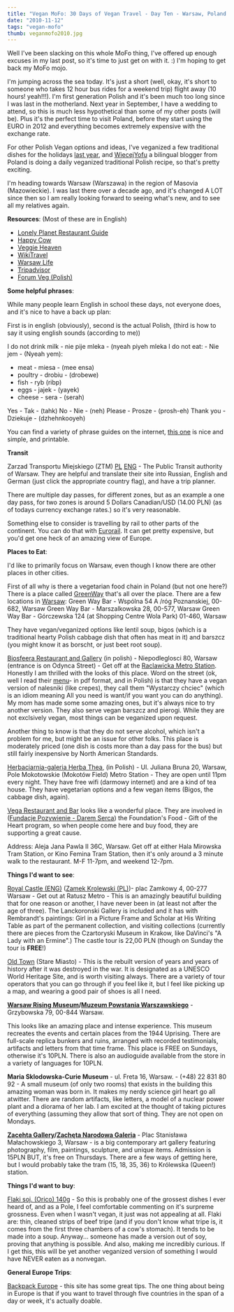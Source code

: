 ```yaml
---
title: "Vegan MoFo: 30 Days of Vegan Travel - Day Ten - Warsaw, Poland - Wegańska Warszawa"
date: "2010-11-12"
tags: "vegan-mofo"
thumb: veganmofo2010.jpg
---
```


Well I've been slacking on this whole MoFo thing, I've offered up enough excuses in my last post, so it's time to just get on with it. :) I'm hoping to get back my MoFo mojo.

I'm jumping across the sea today. It's just a short (well, okay, it's short to someone who takes 12 hour bus rides for a weekend trip) flight away (10 hours! yeah!!!). I'm first generation Polish and it's been much too long since I was last in the motherland. Next year in September, I have a wedding to attend, so this is much less hypothetical than some of my other posts (will be). Plus it's the perfect time to visit Poland, before they start using the EURO in 2012 and everything becomes extremely expensive with the exchange rate.

For other Polish Vegan options and ideas, I've veganized a few traditional dishes for the holidays [last year](http://meshell.ca/blog/vegan-polish-xmas-2009/), and [WiecejYofu](http://wiecejyofu.blox.pl/html) a bilingual blogger from Poland is doing a daily veganized traditional Polish recipe, so that's pretty exciting.

I'm heading towards Warsaw (Warszawa) in the region of Masovia (Mazowieckie). I was last there over a decade ago, and it's changed A LOT since then so I am really looking forward to seeing what's new, and to see all my relatives again.

**Resources**: (Most of these are in English)

- [Lonely Planet Restaurant Guide](http://www.lonelyplanet.com/poland/restaurants/vegan)
- [Happy Cow](http://www.happycow.net/europe/poland/warsaw/)
- [Veggie Heaven](http://www.veggieheaven.com/europe/poland/warsaw/)
- [WikiTravel](http://wikitravel.org/en/Main_Page)
- [Warsaw Life](http://www.warsaw-life.com/)
- [Tripadvisor](http://www.tripadvisor.com/Attractions-g274856-Activities-Warsaw_Central_Poland.html)
- [Forum Veg (Polish)](http://www.forumveg.pl)

**Some helpful phrases**:

While many people learn English in school these days, not everyone does, and it's nice to have a back up plan:

First is in english (obviously), second is the actual Polish, (third is how to say it using english sounds (according to me))

I do not drink milk - nie pije mleka - (nyeah piyeh mleka I do not eat: - Nie jem - (Nyeah yem):

- meat - miesa - (mee ensa)
- poultry - drobiu - (drobewe)
- fish - ryb (ribp)
- eggs - jajek - (yayek)
- cheese - sera - (serah)

Yes - Tak - (tahk) No - Nie - (neh) Please - Prosze - (prosh-eh) Thank you - Dziekuje - (dzhehnkooyeh)

You can find a variety of phrase guides on the internet, [this one](http://www.zem.co.uk/polish/basicvoc.htm) is nice and simple, and printable.

**Transit**


Zarzad Transportu Miejskiego (ZTM) [PL](http://www.ztm.waw.pl/) [ENG](http://www.ztm.waw.pl/index.php?c=126&l=2) - The Public Transit authority of Warsaw. They are helpful and translate their site into Russian, English and German (just click the appropriate country flag), and have a trip planner.

There are multiple day passes, for different zones, but as an example a one day pass, for two zones is around 5 Dollars Canadian/USD (14.00 PLN) (as of todays currency exchange rates.) so it's very reasonable.

Something else to consider is travelling by rail to other parts of the continent. You can do that with [Eurorail](http://www.eurail.com/). It can get pretty expensive, but you'd get one heck of an amazing view of Europe.

**Places to Eat**:

I'd like to primarily focus on Warsaw, even though I know there are other places in other cities.

First of all why is there a vegetarian food chain in Poland (but not one here?) There is a place called [GreenWay](http://www.greenway.pl/) that's all over the place. There are a few locations in [Warsaw](http://www.greenway.pl/pl/dystrybutorzy/mazowieckie): Green Way Bar - Wspólna 54 A /róg Poznanskiej, 00-682, Warsaw Green Way Bar - Marszalkowska 28, 00-577, Warsaw Green Way Bar - Górczewska 124 (at Shopping Centre Wola Park) 01-460, Warsaw

They have vegan/veganized options like lentil soup, bigos (which is a traditional hearty Polish cabbage dish that often has meat in it) and barszcz (you might know it as borscht, or just beet root soup).

[Biosfeera Restaurant and Gallery](http://biosfeera.com/) (in polish) - Niepodleglosci 80, Warsaw (entrance is on Odynca Street) - Get off at the [Raclawicka Metro Station](http://www.metro.waw.pl/stacja-raclawicka.html). Honestly I am thrilled with the looks of this place. Word on the street (ok, well I read their [menu](http://biosfeera.com/biosfeera-menu.pdf)\- in pdf format, and in Polish) is that they have a vegan version of nalesniki (like crepes), they call them "Wystarczy chciec" (which is an idiom meaning All you need is want/if you want you can do anything). My mom has made some some amazing ones, but it's always nice to try another version. They also serve vegan barszcz and pierogi. While they are not exclsively vegan, most things can be veganized upon request.

Another thing to know is that they do not serve alcohol, which isn't a problem for me, but might be an issue for other folks. This place is moderately priced (one dish is costs more than a day pass for the bus) but still fairly inexpensive by North American Standards.

[Herbaciarnia-galeria Herba Thea](http://www.herbathea.pl/), (in Polish) - Ul. Juliana Bruna 20, Warsaw, Pole Mokotowskie (Mokotów Field) Metro Station - They are open until 11pm every night. They have free wifi (darmowy internet) and are a kind of tea house. They have vegetarian options and a few vegan items (Bigos, the cabbage dish, again).

[Vega Restaurant and Bar](http://www.vega-warszawa.pl) looks like a wonderful place. They are involved in ([Fundacje Pozywienie - Darem Serca](http://www.fpds.org.pl/)) the Foundation's Food - Gift of the Heart program, so when people come here and buy food, they are supporting a great cause.

Address: Aleja Jana Pawla II 36C, Warsaw. Get off at either Hala Mirowska Tram Station, or Kino Femina Tram Station, then it's only around a 3 minute walk to the restaurant. M-F 11-7pm, and weekend 12-7pm.

**Things I'd want to see**:

[Royal Castle (ENG)](http://www.zamek-krolewski.pl/?page=1114) ([Zamek Krolewski (PL)](http://www.zamek-krolewski.pl/))- plac Zamkowy 4, 00-277 Warsaw - Get out at Ratusz Metro - This is an amazingly beautiful building that for one reason or another, I have never been in (at least not after the age of three). The Lanckoronski Gallery is included and it has with Rembrandt's paintings: Girl in a Picture Frame and Scholar at His Writing Table as part of the permanent collection, and visiting collections (currently there are pieces from the Czartoryski Museum in Krakow, like DaVinci's "A Lady with an Ermine".) The castle tour is 22,00 PLN (though on Sunday the tour is **FREE**!)

[Old Town](http://en.wikipedia.org/wiki/Warsaw_Old_Town) (Stare Miasto) - This is the rebuilt version of years and years of history after it was destroyed in the war. It is designated as a UNESCO World Heritage Site, and is worth visiting always. There are a variety of tour operators that you can go through if you feel like it, but I feel like picking up a map, and wearing a good pair of shoes is all I need.

**[Warsaw Rising Museum](http://www.1944.pl/en/)/[Muzeum Powstania Warszawskiego](http://www.1944.pl/)** - Grzybowska 79, 00-844 Warsaw.

This looks like an amazing place and intense experience. This museum recreates the events and certain places from the 1944 Uprising. There are full-scale replica bunkers and ruins, arranged with recorded testimonials, artifacts and letters from that time frame. This place is FREE on Sundays, otherwise it's 10PLN. There is also an audioguide available from the store in a variety of languages for 10PLN.

**Maria Sklodowska-Curie Museum** - ul. Freta 16, Warsaw. - (+48) 22 831 80 92 - A small museum (of only two rooms) that exists in the building this amazing woman was born in. It makes my nerdy science girl heart go all atwitter. There are random artifacts, like letters, a model of a nuclear power plant and a diorama of her lab. I am excited at the thought of taking pictures of everything (assuming they allow that sort of thing. They are not open on Mondays.

**[Zacehta Gallery](http://www.zacheta.art.pl/en/index)/[Zachęta Narodowa Galeria](http://www.zacheta.art.pl/)** - Plac Stanisława Małachowskiego 3, Warsaw - is a big contemporary art gallery featuring photography, film, paintings, sculpture, and unique items. Admission is 15PLN BUT, it's free on Thursdays. There are a few ways of getting here, but I would probably take the tram (15, 18, 35, 36) to Królewska (Queen!) station.

**Things I'd want to buy**:

[Flaki soj. (Orico) 140g](http://hurtowniabios.pl/soja.htm) - So this is probably one of the grossest dishes I ever heard of, and as a Pole, I feel comfortable commenting on it's surpreme grossness. Even when I wasn't vegan, it just was not appealing at all. Flaki are: thin, cleaned strips of beef tripe (and if you don't know what tripe is, it comes from the first three chambers of a cow's stomach). It tends to be made into a soup. Anyway... someone has made a version out of soy, proving that anything is possible. And also, making me incredibly curious. If I get this, this will be yet another veganized version of something I would have NEVER eaten as a nonvegan.

**General Europe Trips**:

[Backpack Europe](http://www.backpackeurope.com/index.html) - this site has some great tips. The one thing about being in Europe is that if you want to travel through five countries in the span of a day or week, it's actually doable.
